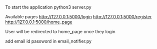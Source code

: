 To start the application
python3 server.py

Available pages
http://127.0.0.1:5000/login
http://127.0.0.1:5000/register
http://127.0.0.1:5000/home_page

User will be redirected to home_page once they login

add email id password in email_notifier.py